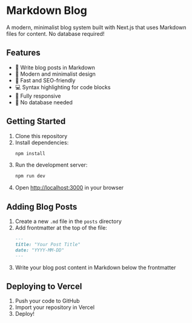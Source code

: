 # Markdown Blog

A modern, minimalist blog system built with Next.js that uses Markdown files for content. No database required!

## Features

- 📝 Write blog posts in Markdown
- 🎨 Modern and minimalist design
- 🚀 Fast and SEO-friendly
- 💻 Syntax highlighting for code blocks
- 📱 Fully responsive
- 🔧 No database needed

## Getting Started

1. Clone this repository
2. Install dependencies:
   ```bash
   npm install
   ```
3. Run the development server:
   ```bash
   npm run dev
   ```
4. Open [http://localhost:3000](http://localhost:3000) in your browser

## Adding Blog Posts

1. Create a new `.md` file in the `posts` directory
2. Add frontmatter at the top of the file:
   ```markdown
   ---
   title: "Your Post Title"
   date: "YYYY-MM-DD"
   ---
   ```
3. Write your blog post content in Markdown below the frontmatter

## Deploying to Vercel

1. Push your code to GitHub
2. Import your repository in Vercel
3. Deploy! 